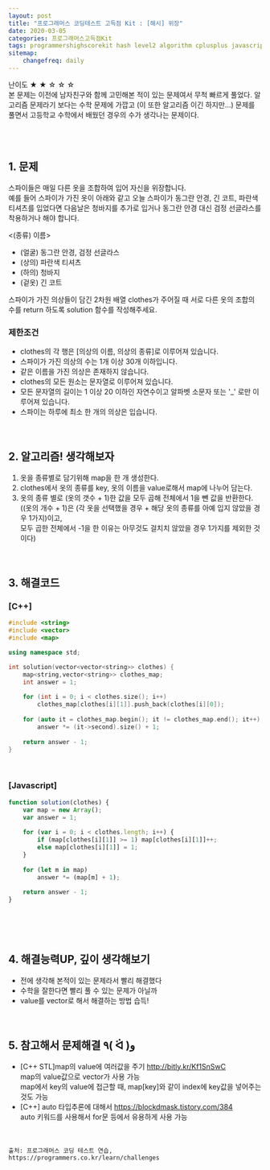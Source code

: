```yaml
---
layout: post
title: "프로그래머스 코딩테스트 고득점 Kit : [해시] 위장"
date: 2020-03-05
categories: 프로그래머스고득점Kit
tags: programmershighscorekit hash level2 algorithm cplusplus javascript
sitemap:
    changefreq: daily
---
```


난이도 ★ ★ ☆ ☆ ☆  
본 문제는 이전에 남자친구와 함께 고민해본 적이 있는 문제여서 무척 빠르게 풀었다. 알고리즘 문제라기 보다는 수학 문제에 가깝고 (이 또한 알고리즘 이긴 하지만...) 문제를 풀면서 고등학교 수학에서 배웠던 경우의 수가 생각나는 문제이다.  
<br/>

<br/>

## 1. 문제
스파이들은 매일 다른 옷을 조합하여 입어 자신을 위장합니다.  
예를 들어 스파이가 가진 옷이 아래와 같고 오늘 스파이가 동그란 안경, 긴 코트, 파란색 티셔츠를 입었다면 다음날은 청바지를 추가로 입거나 동그란 안경 대신 검정 선글라스를 착용하거나 해야 합니다.

&lt;(종류)	이름&gt;
- (얼굴)	동그란 안경, 검정 선글라스
- (상의)	파란색 티셔츠
- (하의)	청바지
- (겉옷)	긴 코트

스파이가 가진 의상들이 담긴 2차원 배열 clothes가 주어질 때 서로 다른 옷의 조합의 수를 return 하도록 solution 함수를 작성해주세요.

### 제한조건
- clothes의 각 행은 [의상의 이름, 의상의 종류]로 이루어져 있습니다.
- 스파이가 가진 의상의 수는 1개 이상 30개 이하입니다.
- 같은 이름을 가진 의상은 존재하지 않습니다.
- clothes의 모든 원소는 문자열로 이루어져 있습니다.
- 모든 문자열의 길이는 1 이상 20 이하인 자연수이고 알파벳 소문자 또는 '_' 로만 이루어져 있습니다.
- 스파이는 하루에 최소 한 개의 의상은 입습니다.
<br/><br/><br/>

## 2. 알고리즘! 생각해보자
1. 옷을 종류별로 담기위해 map을 한 개 생성한다.  
2. clothes에서 옷의 종류를 key, 옷의 이름을 value로해서 map에 나누어 담는다.  
3. 옷의 종류 별로 (옷의 갯수 + 1)한 값을 모두 곱해 전체에서 1을 뺀 값을 반환한다.  
((옷의 개수 + 1)은 (각 옷을 선택했을 경우 + 해당 옷의 종류를 아예 입지 않았을 경우 1가지)이고,  
모두 곱한 전체에서 -1을 한 이유는 아무것도 걸치치 않았을 경우 1가지를 제외한 것이다)  
<br/><br/>

## 3. 해결코드
### [C++]
```c++
#include <string>
#include <vector>
#include <map>

using namespace std;

int solution(vector<vector<string>> clothes) {
    map<string,vector<string>> clothes_map;
    int answer = 1;
    
    for (int i = 0; i < clothes.size(); i++)
        clothes_map[clothes[i][1]].push_back(clothes[i][0]);
    
    for (auto it = clothes_map.begin(); it != clothes_map.end(); it++)
        answer *= (it->second).size() + 1;
    
    return answer - 1;
}
```
<br/>

### [Javascript]
```javascript
function solution(clothes) {
    var map = new Array();
    var answer = 1;
    
    for (var i = 0; i < clothes.length; i++) {
        if (map[clothes[i][1]] >= 1) map[clothes[i][1]]++;
        else map[clothes[i][1]] = 1;
    }
    
    for (let m in map)
        answer *= (map[m] + 1);
    
    return answer - 1;
}
```
<br/><br/><br/>

## 4. 해결능력UP, 깊이 생각해보기
- 전에 생각해 본적이 있는 문제라서 빨리 해결했다
- 수학을 잘한다면 빨리 풀 수 있는 문제가 아닐까
- value를 vector로 해서 해결하는 방법 습득!
<br/><br/><br/>

## 5. 참고해서 문제해결 ٩( ᐛ )و
- [C++ STL]map의 value에 여러값을 주기 <http://bitly.kr/Kf1SnSwC>  
map의 value값으로 vector가 사용 가능  
map에서 key의 value에 접근할 때, map[key]와 같이 index에 key값을 넣어주는 것도 가능
- [C++] auto 타입추론에 대해서 <https://blockdmask.tistory.com/384>  
auto 키워드를 사용해서 for문 등에서 유용하게 사용 가능
<br/><br/><br/>

```
출처: 프로그래머스 코딩 테스트 연습, https://programmers.co.kr/learn/challenges
```